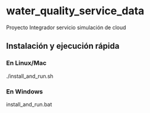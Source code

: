 # water_quality_service_data
Proyecto Integrador servicio simulación de cloud

## Instalación y ejecución rápida

### En Linux/Mac
./install_and_run.sh


### En Windows
install_and_run.bat

